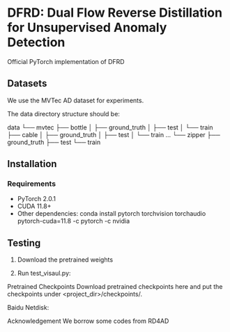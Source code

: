 # DFRD: Dual Flow Reverse Distillation for Unsupervised Anomaly Detection

Official PyTorch implementation of DFRD

## Datasets
We use the MVTec AD dataset for experiments.

The data directory structure should be:


data
└── mvtec
├── bottle
│ ├── ground_truth
│ ├── test
│ └── train
├── cable
│ ├── ground_truth
│ ├── test
│ └── train
...
└── zipper
├── ground_truth
├── test
└── train


## Installation

### Requirements
- PyTorch 2.0.1
- CUDA 11.8+
- Other dependencies:
conda install pytorch torchvision torchaudio pytorch-cuda=11.8 -c pytorch -c nvidia


## Testing

1. Download the pretrained weights

2. Run test_visaul.py:

Pretrained Checkpoints
Download pretrained checkpoints here and put the checkpoints under <project_dir>/checkpoints/.

Baidu Netdisk: 

Acknowledgement
We borrow some codes from RD4AD
